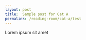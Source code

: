```yaml
---
layout: post
title:  Sample post for Cat A
permalink: /reading-room/cat-a/test
---
```

Lorem ipsum sit amet
